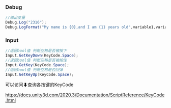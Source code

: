 ### Debug

```cs
//输出变量
Debug.Log("2316");
Debug.LogFormat("My name is {0},and I am {1} years old",variable1,variable2)
```

### Input

```cs
//返回bool值 判断空格是否被按下
Input.GetKeyDown(KeyCode.Space);
//返回bool值 判断空格是否被按住
Input.GetKey(KeyCode.Space);
//返回bool值 判断空格是否回弹
Input.GetKeyUp(KeyCode.Space);
```

可以访问⬇查询各按键的KeyCode

https://docs.unity3d.com/2020.3/Documentation/ScriptReference/KeyCode.html



